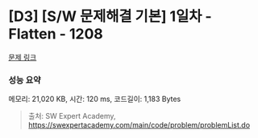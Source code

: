 # [D3] [S/W 문제해결 기본] 1일차 - Flatten - 1208 

[문제 링크](https://swexpertacademy.com/main/code/problem/problemDetail.do?contestProbId=AV139KOaABgCFAYh) 

### 성능 요약

메모리: 21,020 KB, 시간: 120 ms, 코드길이: 1,183 Bytes



> 출처: SW Expert Academy, https://swexpertacademy.com/main/code/problem/problemList.do